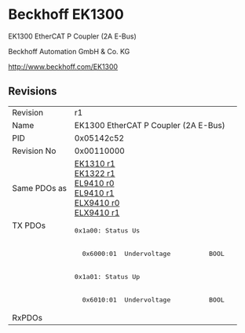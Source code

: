 # Beckhoff EK1300

EK1300 EtherCAT P Coupler (2A E-Bus)

Beckhoff Automation GmbH & Co. KG

http://www.beckhoff.com/EK1300

## Revisions
<table>
<tr>
<td>Revision</td>
<td>r1</td>
</tr>
<tr>
<td>Name</td>
<td>EK1300 EtherCAT P Coupler (2A E-Bus)</td>
</tr>
<tr>
<td>PID</td>
<td>0x05142c52</td>
</tr>
<tr>
<td>Revision No</td>
<td>0x00110000</td>
</tr>
<tr>
<td>Same PDOs as</td>
<td><a href="EK1310.md">EK1310 r1</a><br/><a href="EK1322.md">EK1322 r1</a><br/><a href="EL9410.md">EL9410 r0</a><br/><a href="EL9410.md">EL9410 r1</a><br/><a href="ELX9410.md">ELX9410 r0</a><br/><a href="ELX9410.md">ELX9410 r1</a></td>
</tr>
<tr>
<td rowspan=4 valign=top>TX PDOs</td>
<td><pre>0x1a00: Status Us</pre></td>
<td></td>
</tr>
<tr>
<td><pre>  0x6000:01  Undervoltage          BOOL</pre></td>
</tr>
<tr>
<td><pre>0x1a01: Status Up</pre></td>
</tr>
<tr>
<td><pre>  0x6010:01  Undervoltage          BOOL</pre></td>
</tr>
<tr>
<td>RxPDOs</td>
<td></td>
</tr>
</table>

